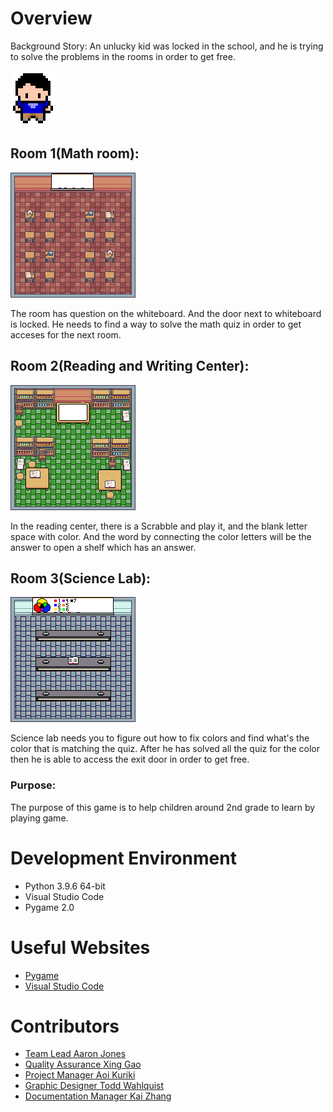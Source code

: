 # Overview

Background Story: An unlucky kid was locked in the school, and he is trying to solve the problems in the rooms in order to get free.

![](assets/markdown/character_markdown.png)

## Room 1(Math room):

![](assets/rooms/mathroom.png)

The room has question on the whiteboard. And the door next to whiteboard is locked. He needs to find a way to solve the math quiz in order to get acceses for the next room.

## Room 2(Reading and Writing Center):

![](assets/rooms/library.png)

In the reading center, there is a Scrabble and play it, and the blank letter space with color. And the word by connecting the color letters will be the answer to open a shelf which has an answer.

## Room 3(Science Lab):

![](assets/rooms/science_room.png)

Science lab needs you to figure out how to fix colors and find what's the color that is matching the quiz. After he has solved all the quiz for the color then he is able to access the exit door in order to get free.

### Purpose:
The purpose of this game is to help children around 2nd grade to learn by playing game.

# Development Environment

- Python 3.9.6 64-bit
- Visual Studio Code
- Pygame 2.0

# Useful Websites

-  [Pygame](https://www.pygame.org/docs/)
-  [Visual Studio Code](https://code.visualstudio.com/)

# Contributors

- [Team Lead Aaron Jones](https://github.com/Aaronlongstocking97)
- [Quality Assurance Xing Gao](https://github.com/SolomonGao)
- [Project Manager Aoi Kuriki](https://github.com/A0i-Noel)
- [Graphic Designer Todd Wahlquist](https://github.com/Blazelighter)
- [Documentation Manager Kai Zhang](https://github.com/KaiTheOcean)
